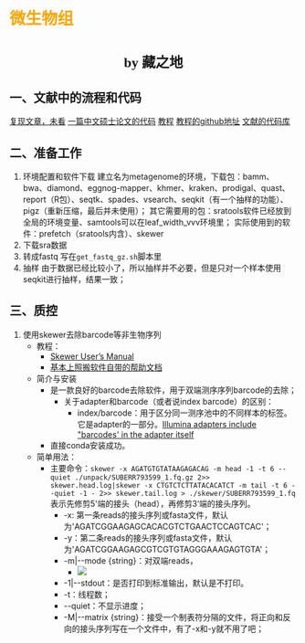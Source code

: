 # <font face="仿宋" color=orange>微生物组</font>
#  <center><font face="楷体" size=5>by 藏之地</font></center>
## 一、文献中的流程和代码
[复现文章，未看](https://mp.weixin.qq.com/s/xTEWKHdIe676TePvMGHTew)
[一篇中文硕士论文的代码](https://github.com/YipZR/PET)
[教程](https://mp.weixin.qq.com/s/s7CpHeRbv_AinKzUdRlLnA)
[教程的github地址](https://github.com/taowenmicro/Megagenome_learing)
[文献的代码库](https://zenodo.org/records/3405565)
## 二、准备工作
1. 环境配置和软件下载
建立名为metagenome的环境，下载包：bamm、bwa、diamond、eggnog-mapper、khmer、kraken、prodigal、quast、report（R包）、seqtk、spades、vsearch、seqkit（有一个抽样的功能）、pigz（重新压缩，最后并未使用）；
其它需要用的包：sratools软件已经放到全局的环境变量、samtools可以在leaf_width_vvv环境里；
实际使用到的软件：prefetch（sratools内含）、skewer
2. 下载sra数据
2. 转成fastq
写在`get_fastq_gz.sh`脚本里
3. 抽样
由于数据已经比较小了，所以抽样并不必要，但是只对一个样本使用seqkit进行抽样，结果一致；
## 三、质控
1. 使用skewer去除barcode等非生物序列
    - 教程：
        - [Skewer User’s Manual](https://sourceforge.net/projects/skewer/postdownload)
        - [基本上照搬软件自带的帮助文档](https://www.jianshu.com/p/daa580f484c7)
    - 简介与安装
        - 是一款良好的barcode去除软件，用于双端测序序列barcode的去除；
            - 关于adapter和barcode（或者说index barcode）的区别：
                - index/barcode：用于区分同一测序池中的不同样本的标签。它是adapter的一部分。[Illumina adapters include "barcodes' in the adapter itself](https://www.biostars.org/p/468398/)
        - 直接conda安装成功。
    - 简单用法：
        - 主要命令：`skewer -x AGATGTGTATAAGAGACAG -m head -1 -t 6 --quiet ./unpack/SUBERR793599_1.fq.gz 2>> skewer.head.log|skewer -x CTGTCTCTTATACACATCT -m tail -t 6 --quiet -1 - 2>> skewer.tail.log > ./skewer/SUBERR793599_1.fq`表示先修剪5'端的接头（head），再修剪3‘端的接头序列。
            - -x: 第一条reads的接头序列或fasta文件，默认为'AGATCGGAAGAGCACACGTCTGAACTCCAGTCAC'；
            - -y：第二条reads的接头序列或fasta文件，默认为'AGATCGGAAGAGCGTCGTGTAGGGAAAGAGTGTA'；
            - -m|--mode {string}：对双端reads，
                - <img src="https://zangvvv-img.oss-cn-nanjing.aliyuncs.com/figure_bed/20250321181555.png"/>
            - -1|--stdout：是否打印到标准输出，默认是不打印。
            - -t：线程数；
            - --quiet：不显示进度；
            - -M|--matrix {string}：接受一个制表符分隔的文件，将正向和反向的接头序列写在一个文件中，有了-x和-y就不用了吧；
         